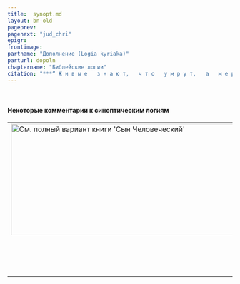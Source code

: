 ```yaml
---
title:  synopt.md 
layout: bn-old
pageprev: 
pagenext: "jud_chri"
epigr: 
frontimage: 
partname: "Дополнение (Logia kyriaka)"
parturl: dopoln
chaptername: "Библейские логии"
citation: "***“ Ж и в ы е   з н а ю т,   ч т о   у м р у т,   а   м е р т в ы е   н и ч е г о   н е   з н а ю т,   и   у ж е   н е т   и м   в о з д а я н и я ”*<br>   (Екк.9:5).**"
---
```


 

#### Некоторые комментарии к синоптическим логиям

<table>
<colgroup>
<col style="width: 100%" />
</colgroup>
<tbody>
<tr class="odd">
<td><a href="archiv_p.htm"><img src="img/poln_var.jpg" width="750" height="250" alt="См. полный вариант книги &#39;Сын Человеческий&#39;" /></a>
<p>       </p>
<p> </p></td>
</tr>
</tbody>
</table>


